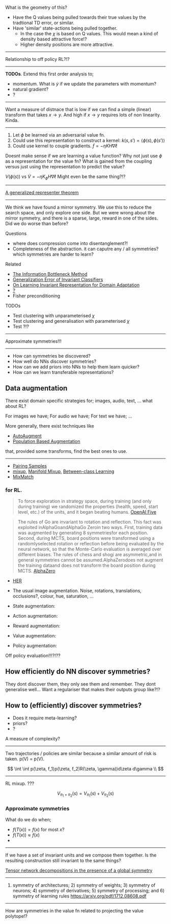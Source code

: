 
What is the geometry of this?
- Have the Q values being pulled towards their true values by the tradtional TD error, or similar.
- Have 'similar' state-actions being pulled together.
  - In the case the $\chi$ is based on Q values. This would mean a kind of density based attractive force!?
  - Higher density positions are more attractive.

***

Relationship to off policy RL?!?

***
__TODOs__. Extend this first order analysis to;
- momentum. What is $\dot y$ if we update the parameters with momentum?
- natural gradient?
- ?

***
Want a measure of distnace that is low if we can find a simple (linear) transform that takes $x\to y$. And high if $x\to y$ requires lots of non linearity. Kinda.

***
1. Let $\phi$ be learned via an adversarial value fn.
2. Could use this representation to construct a kernel: $k(s, s') = \langle \phi(s), \phi(s') \rangle$
3. Could use kernel to couple gradients. $\dot f = -\eta KH\nabla \ell$

Doesnt make sense if we are learning a value function? Why not just use $\phi$ as a representation for the value fn? What is gained from the coupling versus just using the representation to predict the value?

$V(\phi(s))$ vs $\dot V = -\eta K_{\phi}H\nabla \ell$
Might even be the same thing?!?

***

[A generalized representer theorem](https://citeseerx.ist.psu.edu/viewdoc/download;jsessionid=FF17282B5B5DAAB20E1CFD46D3A77B05?doi=10.1.1.42.8617&rep=rep1&type=pdf)

***

We think we have found a mirror symmetry. We use this to reduce the search space, and only explore one side. But we were wrong about the mirror symmetry, and there is a sparse, large, reward in one of the sides. Did we do worse than before?


Questions
- where does compression come into disentanglement?!
- Completeness of the abstraction. it can caputre any / all symmetries? which symmetries are harder to learn?

Related

- [The Information Bottleneck Method](https://www.cs.huji.ac.il/labs/learning/Papers/allerton.pdf)
- [Generalization Error of Invariant Classifiers](https://arxiv.org/abs/1610.04574)
- [On Learning Invariant Representation for Domain Adaptation](https://arxiv.org/abs/1901.09453)
- [?](?)
- Fisher preconditioning

TODOs
- Test clustering with unparameterised $\chi$
- Test clustering and generalisation with parameterised $\chi$
- Test ?!?


***

Approximate symmetries!!!

***

- How can symmetries be discovered?
- How well do NNs discover symmetries?
- How can we add priors into NNs to help them learn quicker?
- How can we learn transferable representations?

## Data augmentation

There exist domain specific strategies for; images, audio, text, ... what about RL?

For images we have;
For audio we have;
For text we have;  ...

More generally, there exist techniques like

- [AutoAugment](https://arxiv.org/abs/1805.09501)
- [Population Based Augmentation](https://arxiv.org/abs/1905.05393)

that, provided some transforms, find the best ones to use.

***

- [Pairing Samples](https://arxiv.org/abs/1801.02929)
- [mixup](https://arxiv.org/abs/1710.09412), [Manifold Mixup](https://arxiv.org/abs/1806.05236), [Between-class Learning](https://arxiv.org/abs/1711.10284)
- [MixMatch](https://arxiv.org/pdf/1905.02249v1.pdf)

### for RL.

> To force exploration in strategy space, during training (and only during training) we randomized the properties (health, speed, start level, etc.) of the units, and it began beating humans. [OpenAI Five](https://openai.com/blog/openai-five/)

> The rules of Go are invariant to rotation and reflection. This fact was exploited inAlphaGoandAlphaGo Zeroin two ways. First, training data was augmented by generating 8 symmetriesfor each position.  Second, during MCTS, board positions were transformed using a randomlyselected rotation or reflection before being evaluated by the neural network, so that the Monte-Carlo evaluation is averaged over different biases. The rules of chess and shogi are asymmetric,and in general symmetries cannot be assumed.AlphaZerodoes not augment the training dataand does not transform the board position during MCTS. [AlphaZero](https://arxiv.org/abs/1712.01815)

- [HER](https://arxiv.org/abs/1707.01495)


- The usual image augmentation. Noise, rotations, translations, occlusions?, colour, hue, saturation, ...
- State augmentation:
- Action augmentation:
- Reward augmentation:
- Value augmentation:
- Policy augmentation:

Off policy evaluation!!!?!??

## How efficiently do NN discover symmetries?

They dont discover them, they only see them and remember.
They dont generalise well...
Want a regulariser that makes their outputs group like?!?

## How to (efficiently) discover symmetries?

- Does it require meta-learning?
- priors?
- ?

A measure of complexity?

***

Two trajectories / policies are similar because a similar amount of risk is taken.
p(V) = p(V).

$$
\int \int p(\zeta, f_1)p(\zeta, f_2)R(\zeta, \gamma))d\zeta d\gamma \\
$$


***

RL mixup. ???

$$
V_{\pi_1 + \pi_2}(s) = V_{\pi_1}(s) + V_{\pi_2}(s)
$$


### Approximate symmetries

What do we do when;
- $f(T(x)) = f(x)$ for most $x$?
- $f(T(x)) \approx f(x)$
-


***

If we have a set of invariant units and we compose them together. Is the resulting construction still invariant to the same things?

[Tensor network decompositions in the presence of a global symmetry](https://journals.aps.org/pra/pdf/10.1103/PhysRevA.82.050301)


***

1) symmetry of architectures; 2) symmetry of weights; 3) symmetry of neurons; 4) symmetry of derivatives; 5) symmetry of processing; and 6) symmetry of learning rules
https://arxiv.org/pdf/1712.08608.pdf


***

How are symmetries in the value fn related to projecting the value polytope!?
